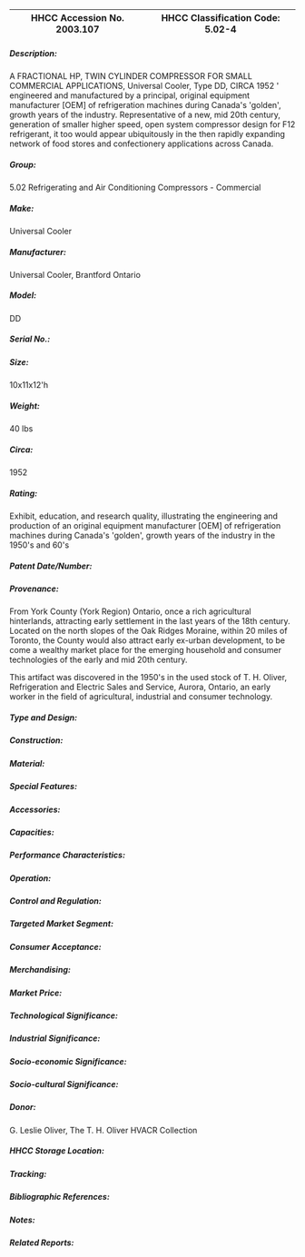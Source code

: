 | **HHCC Accession No. 2003.107** |**HHCC Classification Code:  5.02-4**|
| ----------- | ----------- |
##### Description:
A FRACTIONAL HP, TWIN CYLINDER COMPRESSOR FOR SMALL COMMERCIAL APPLICATIONS, Universal Cooler, Type DD, CIRCA 1952 ' engineered and manufactured by a principal, original equipment manufacturer [OEM] of refrigeration machines during Canada's 'golden', growth years of the industry. Representative of a new, mid 20th century, generation of smaller higher speed, open system compressor design for F12 refrigerant, it too would appear ubiquitously in the then rapidly expanding network of food stores and confectionery applications across Canada.
##### Group:
5.02 Refrigerating and Air Conditioning Compressors - Commercial

##### Make:
Universal Cooler

##### Manufacturer:
Universal Cooler, Brantford Ontario

##### Model:
DD

##### Serial No.:


##### Size:
10x11x12'h

##### Weight:
40 lbs

##### Circa:
1952

##### Rating:
Exhibit, education, and research quality, illustrating the engineering and production of an original equipment manufacturer [OEM] of refrigeration machines during Canada's 'golden', growth years of the industry in the 1950's and 60's

##### Patent Date/Number:


##### Provenance:
From York County (York Region) Ontario, once a rich agricultural hinterlands, attracting early settlement in the last years of the 18th century. Located on the north slopes of the Oak Ridges Moraine, within 20 miles of Toronto, the County would also attract early ex-urban development, to be come a wealthy market place for the emerging household and consumer technologies of the early and mid 20th century. 

This artifact was discovered in the 1950's in the used stock of T. H. Oliver, Refrigeration and Electric Sales and Service, Aurora, Ontario, an early worker in the field of agricultural, industrial and consumer technology.

##### Type and Design:


##### Construction:


##### Material:


##### Special Features:


##### Accessories:


##### Capacities:


##### Performance Characteristics:


##### Operation:


##### Control and Regulation:


##### Targeted Market Segment:


##### Consumer Acceptance:


##### Merchandising:


##### Market Price:


##### Technological Significance:


##### Industrial Significance:


##### Socio-economic Significance:


##### Socio-cultural Significance:


##### Donor:
G. Leslie Oliver, The T. H. Oliver HVACR Collection

##### HHCC Storage Location:


##### Tracking:


##### Bibliographic References:


##### Notes:


##### Related Reports:

